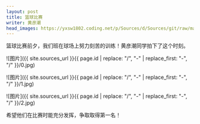 ```yaml
---
layout: post
title: 篮球比赛
writer: 黄彦潮
head_images: https://yxsw1802.coding.net/p/Sources/d/Sources/git/raw/master/2018-11-26-cxk-bi-sai-hyc/0.jpg
---
```

篮球比赛前夕，我们班在球场上努力刻苦的训练！黄彦潮同学拍下了这个时刻。

![图片]({{ site.sources_url }}{{ page.id | replace: "/", "-" | replace_first: "-", "/" }}/0.jpg)

![图片]({{ site.sources_url }}{{ page.id | replace: "/", "-" | replace_first: "-", "/" }}/1.jpg)

![图片]({{ site.sources_url }}{{ page.id | replace: "/", "-" | replace_first: "-", "/" }}/2.jpg)

希望他们在比赛时能充分发挥，争取取得第一名！